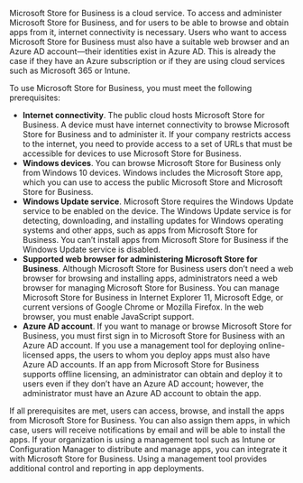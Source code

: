 Microsoft Store for Business is a cloud service. To access and administer Microsoft Store for Business, and for users to be able to browse and obtain apps from it, internet connectivity is necessary. Users who want to access Microsoft Store for Business must also have a suitable web browser and an Azure AD account—their identities exist in Azure AD. This is already the case if they have an Azure subscription or if they are using cloud services such as Microsoft 365 or Intune.

To use Microsoft Store for Business, you must meet the following prerequisites:

 -  **Internet connectivity**. The public cloud hosts Microsoft Store for Business. A device must have internet connectivity to browse Microsoft Store for Business and to administer it. If your company restricts access to the internet, you need to provide access to a set of URLs that must be accessible for devices to use Microsoft Store for Business.
 -  **Windows devices**. You can browse Microsoft Store for Business only from Windows 10 devices. Windows includes the Microsoft Store app, which you can use to access the public Microsoft Store and Microsoft Store for Business.
 -  **Windows Update service**. Microsoft Store requires the Windows Update service to be enabled on the device. The Windows Update service is for detecting, downloading, and installing updates for Windows operating systems and other apps, such as apps from Microsoft Store for Business. You can’t install apps from Microsoft Store for Business if the Windows Update service is disabled.
 -  **Supported web browser for administering Microsoft Store for Business**. Although Microsoft Store for Business users don’t need a web browser for browsing and installing apps, administrators need a web browser for managing Microsoft Store for Business. You can manage Microsoft Store for Business in Internet Explorer 11, Microsoft Edge, or current versions of Google Chrome or Mozilla Firefox. In the web browser, you must enable JavaScript support.
 -  **Azure AD account**. If you want to manage or browse Microsoft Store for Business, you must first sign in to Microsoft Store for Business with an Azure AD account. If you use a management tool for deploying online-licensed apps, the users to whom you deploy apps must also have Azure AD accounts. If an app from Microsoft Store for Business supports offline licensing, an administrator can obtain and deploy it to users even if they don’t have an Azure AD account; however, the administrator must have an Azure AD account to obtain the app.

If all prerequisites are met, users can access, browse, and install the apps from Microsoft Store for Business. You can also assign them apps, in which case, users will receive notifications by email and will be able to install the apps. If your organization is using a management tool such as Intune or Configuration Manager to distribute and manage apps, you can integrate it with Microsoft Store for Business. Using a management tool provides additional control and reporting in app deployments.
